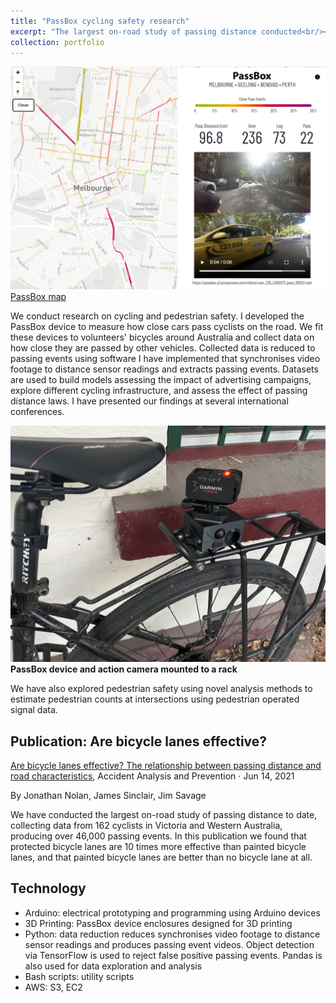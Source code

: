 ```yaml
---
title: "PassBox cycling safety research"
excerpt: "The largest on-road study of passing distance conducted<br/><img src='/images/passbox-map.png'>"
collection: portfolio
---
```


![PassBox map](/images/passbox-map.png)
[PassBox map](http://passbox.org/map)

We conduct research on cycling and pedestrian safety. I developed the PassBox device to measure how close cars pass cyclists on the road. We fit these devices to volunteers' bicycles around Australia and collect data on how close they are passed by other vehicles. Collected data is reduced to passing events using software I have implemented that synchronises video footage to distance sensor readings and extracts passing events. Datasets are used to build models assessing the impact of advertising campaigns, explore different cycling infrastructure, and assess
the effect of passing distance laws. I have presented our findings at several international conferences.

<!-- image of passbox device -->
![PassBox mounted to a rack](/images/passbox_rear.JPEG)
__PassBox device and action camera mounted to a rack__

We have also explored pedestrian safety using novel analysis methods to estimate pedestrian counts at intersections using pedestrian operated signal data.

<!-- reference to paper -->

## Publication: Are bicycle lanes effective?

[Are bicycle lanes effective? The relationship between passing distance and road characteristics](https://www.sciencedirect.com/science/article/pii/S0001457521002153), Accident Analysis and Prevention · Jun 14, 2021

By Jonathan Nolan, James Sinclair, Jim Savage

We have conducted the largest on-road study of passing distance to date, collecting data from 162 cyclists in Victoria and Western Australia, producing over 46,000 passing events. In this publication we found that protected bicycle lanes are 10 times more effective than painted bicycle lanes, and that painted bicycle lanes are better than no bicycle lane at all.

## Technology

- Arduino: electrical prototyping and programming using Arduino devices
- 3D Printing: PassBox device enclosures designed for 3D printing
- Python: data reduction reduces synchronises video footage to distance sensor readings
  and produces passing event videos. Object detection via TensorFlow is used to reject false positive passing events. Pandas is also used for data exploration and analysis
- Bash scripts: utility scripts
- AWS: S3, EC2